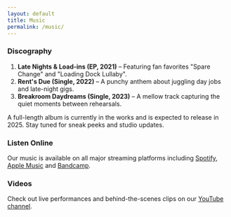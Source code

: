 ```yaml
---
layout: default
title: Music
permalink: /music/
---
```


### Discography

1. **Late Nights & Load-ins (EP, 2021)** – Featuring fan favorites "Spare Change" and "Loading Dock Lullaby".
2. **Rent's Due (Single, 2022)** – A punchy anthem about juggling day jobs and late-night gigs.
3. **Breakroom Daydreams (Single, 2023)** – A mellow track capturing the quiet moments between rehearsals.

A full-length album is currently in the works and is expected to release in 2025. Stay tuned for sneak peeks and studio updates.

### Listen Online

Our music is available on all major streaming platforms including [Spotify](https://open.spotify.com), [Apple Music](https://music.apple.com) and [Bandcamp](https://bandcamp.com).

### Videos

Check out live performances and behind-the-scenes clips on our [YouTube channel](https://youtube.com/imperfecthosts).
